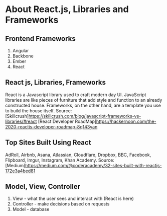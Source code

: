 # About React.js, Libraries and Frameworks
## Frontend Frameworks
1. Angular
2. Backbone
3. Ember
4. React
## React js, Libraries, Frameworks
React is a Javascript library used to craft modern day UI. JavaScript libraries are like pieces of furniture that add style and function to an already constructed house. Frameworks, on the other hand, are a template you use to build the house itself. Source: [Skillcrush]https://skillcrush.com/blog/javascript-frameworks-vs-libraries/#react [React Developer RoadMap]https://hackernoon.com/the-2020-reactjs-developer-roadmap-8q143yan
## Top Sites Built Using React
AdRoll, Airbnb, Asana, Atlassian, Cloudflare, Dropbox, BBC, Facebook, Flipboard, Imgur, Instagram, Khan Academy. Source: [Medium]https://medium.com/@coderacademy/32-sites-built-with-reactjs-172e3a4bed81
## Model, View, Controller
1. View - what the user sees and interact with (React is here)
2. Controller - make decisions based on requests
3. Model - database
